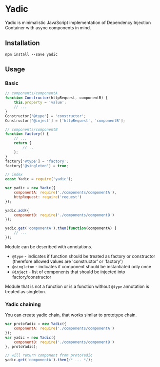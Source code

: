 # Yadic

Yadic is minimalistic JavaScript implementation of Dependency Injection Container with async components in mind.

## Installation

```
npm install --save yadic
```

## Usage

### Basic

```javascript
// components/componentA
function Constructor(httpRequest, componentB) {
    this.property = 'value';
    // ...
}
Constructor['@type'] = 'constructor';
Constructor['@inject'] = ['httpRequest', 'componentB'];

// components/componentB
function factory() {
    // ...
    return {
        // ..
    };
}
factory['@type'] = 'factory';
factory['@singleton'] = true;

// index
const Yadic = require('yadic');

var yadic = new Yadic({
    componentA: require('./components/componentA'),
    httpRequest: require('request')
});

yadic.add({
    componentB: require('./components/componentB')
});

yadic.get('componentA').then(function(componentA) {
    // ... 
});

```

Module can be described with annotations.  

* `@type` - indicates if function should be treated as factory or constructor (therefore allowed values are
  'constructor' or 'factory')
* `@singleton` - indicates if component should be instantiated only once
* `@inject` - list of components that should be injected into factory/constructor

Module that is not a function or is a function without `@type` annotation is treated as singleton.  

### Yadic chaining

You can create yadic chain, that works similar to prototype chain.

```javascript
var protoYadic = new Yadic({
    componentA: require('./components/componentA')
});
var yadic = new Yadic({
    componentB: require('./components/componentB')
}, protoYadic);

// will return component from protoYadic
yadic.get('componentA').then(/* ... */); 
```
